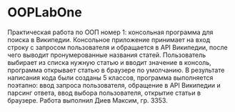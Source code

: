 # OOPLabOne
Практическая работа по ООП номер 1: консольная программа для поиска в Википедии.
Консольное приложение принимает на вход строку с запросом пользователя и обращается в API Википедии, после чего выводит пронумерованные названия статей. Пользователь выбирает из списка нужную статью и вводит значение в консоль, программа открывает статью в браузере по умолчанию.
В результате написания кода были созданы 5 классов, программа выполняется поэтапно: ввод запроса пользователя, обращение в API Википедии и парсинг ответа, ввод выбора пользователя, открытие статьи в браузере.
Работа выполнил Диев Максим, гр. 3353.
